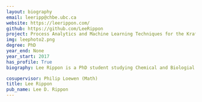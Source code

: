 ```yaml
---
layout: biography
email: leeripp@chbe.ubc.ca
website: https://leerippon.com/
github: https://github.com/LeeRippon
project: Process Analytics and Machine Learning Techniques for the Kraft Pulping Process
img: leephoto2.png
degree: PhD
year_end: None
year_start: 2017
has_profile: True
biography: Lee Rippon is a PhD student studying Chemical and Biologial Engineering (CHBE) at UBC. He also holds BASc and MASc degrees from UBC in CHBE where his research experience includes applications of compressive sensing, adaptive control, system identification and process monitoring on sheet and film processes. His current research interests include applying process analytics and machine learning techniques to historical process data to perform fault detection, isolation, and diagnosis in a kraft pulping process.

cosupervisor: Philip Loewen (Math)
title: Lee Rippon
pub_name: Lee D. Rippon
---
```

